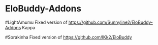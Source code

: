 # EloBuddy-Addons
#LightAmumu
Fixed version of https://github.com/Sunnyline2/EloBuddy-Addons Kappa 

#Sorakinha
Fixed version of https://github.com/lKk2/EloBuddy